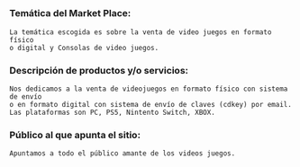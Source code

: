 ##

### Temática del Market Place:

    La temática escogida es sobre la venta de video juegos en formato físico
    o digital y Consolas de video juegos.

### Descripción de productos y/o servicios:

    Nos dedicamos a la venta de videojuegos en formato físico con sistema de envío
    o en formato digital con sistema de envío de claves (cdkey) por email.
    Las plataformas son PC, PS5, Nintento Switch, XBOX.

### Público al que apunta el sitio:

    Apuntamos a todo el público amante de los videos juegos.
